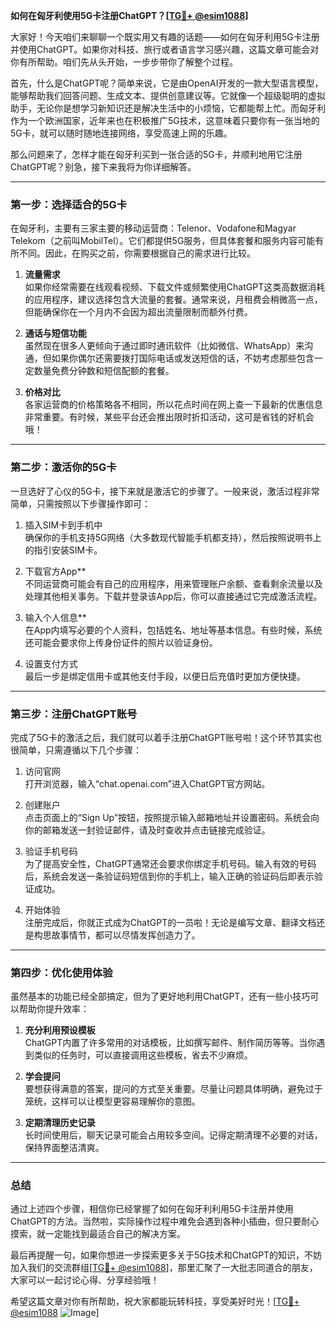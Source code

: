 **如何在匈牙利使用5G卡注册ChatGPT？[[TG💪+ @esim1088](https://t.me/s/esim1088)]**

大家好！今天咱们来聊聊一个既实用又有趣的话题——如何在匈牙利用5G卡注册并使用ChatGPT。如果你对科技、旅行或者语言学习感兴趣，这篇文章可能会对你有所帮助。咱们先从头开始，一步步带你了解整个过程。

首先，什么是ChatGPT呢？简单来说，它是由OpenAI开发的一款大型语言模型，能够帮助我们回答问题、生成文本、提供创意建议等。它就像一个超级聪明的虚拟助手，无论你是想学习新知识还是解决生活中的小烦恼，它都能帮上忙。而匈牙利作为一个欧洲国家，近年来也在积极推广5G技术，这意味着只要你有一张当地的5G卡，就可以随时随地连接网络，享受高速上网的乐趣。

那么问题来了，怎样才能在匈牙利买到一张合适的5G卡，并顺利地用它注册ChatGPT呢？别急，接下来我将为你详细解答。

---

### **第一步：选择适合的5G卡**
在匈牙利，主要有三家主要的移动运营商：Telenor、Vodafone和Magyar Telekom（之前叫MobilTel）。它们都提供5G服务，但具体套餐和服务内容可能有所不同。因此，在购买之前，你需要根据自己的需求进行比较。

1. **流量需求**  
   如果你经常需要在线观看视频、下载文件或频繁使用ChatGPT这类高数据消耗的应用程序，建议选择包含大流量的套餐。通常来说，月租费会稍微高一点，但能确保你在一个月内不会因为超出流量限制而额外付费。

2. **通话与短信功能**  
   虽然现在很多人更倾向于通过即时通讯软件（比如微信、WhatsApp）来沟通，但如果你偶尔还需要拨打国际电话或发送短信的话，不妨考虑那些包含一定数量免费分钟数和短信配额的套餐。

3. **价格对比**  
   各家运营商的价格策略各不相同，所以花点时间在网上查一下最新的优惠信息非常重要。有时候，某些平台还会推出限时折扣活动，这可是省钱的好机会哦！

---

### **第二步：激活你的5G卡**
一旦选好了心仪的5G卡，接下来就是激活它的步骤了。一般来说，激活过程非常简单，只需按照以下步骤操作即可：

1. 插入SIM卡到手机中  
   确保你的手机支持5G网络（大多数现代智能手机都支持），然后按照说明书上的指引安装SIM卡。

2. 下载官方App**  
   不同运营商可能会有自己的应用程序，用来管理账户余额、查看剩余流量以及处理其他相关事务。下载并登录该App后，你可以直接通过它完成激活流程。

3. 输入个人信息**  
   在App内填写必要的个人资料，包括姓名、地址等基本信息。有些时候，系统还可能会要求你上传身份证件的照片以验证身份。

4. 设置支付方式  
   最后一步是绑定信用卡或其他支付手段，以便日后充值时更加方便快捷。

---

### **第三步：注册ChatGPT账号**
完成了5G卡的激活之后，我们就可以着手注册ChatGPT账号啦！这个环节其实也很简单，只需遵循以下几个步骤：

1. 访问官网  
   打开浏览器，输入“chat.openai.com”进入ChatGPT官方网站。

2. 创建账户  
   点击页面上的“Sign Up”按钮，按照提示输入邮箱地址并设置密码。系统会向你的邮箱发送一封验证邮件，请及时查收并点击链接完成验证。

3. 验证手机号码  
   为了提高安全性，ChatGPT通常还会要求你绑定手机号码。输入有效的号码后，系统会发送一条验证码短信到你的手机上，输入正确的验证码后即表示验证成功。

4. 开始体验  
   注册完成后，你就正式成为ChatGPT的一员啦！无论是编写文章、翻译文档还是构思故事情节，都可以尽情发挥创造力了。

---

### **第四步：优化使用体验**
虽然基本的功能已经全部搞定，但为了更好地利用ChatGPT，还有一些小技巧可以帮助你提升效率：

1. **充分利用预设模板**  
   ChatGPT内置了许多常用的对话模板，比如撰写邮件、制作简历等等。当你遇到类似的任务时，可以直接调用这些模板，省去不少麻烦。

2. **学会提问**  
   要想获得满意的答案，提问的方式至关重要。尽量让问题具体明确，避免过于笼统，这样可以让模型更容易理解你的意图。

3. **定期清理历史记录**  
   长时间使用后，聊天记录可能会占用较多空间。记得定期清理不必要的对话，保持界面整洁清爽。

---

### **总结**
通过上述四个步骤，相信你已经掌握了如何在匈牙利利用5G卡注册并使用ChatGPT的方法。当然啦，实际操作过程中难免会遇到各种小插曲，但只要耐心摸索，就一定能找到最适合自己的解决方案。

最后再提醒一句，如果你想进一步探索更多关于5G技术和ChatGPT的知识，不妨加入我们的交流群组[[TG💪+ @esim1088](https://t.me/s/esim1088)]，那里汇聚了一大批志同道合的朋友，大家可以一起讨论心得、分享经验哦！

希望这篇文章对你有所帮助，祝大家都能玩转科技，享受美好时光！[[TG💪+ @esim1088](https://t.me/s/esim1088) ![Image](https://i.postimg.cc/4NQfJmqS/Snipaste-2025-05-13-00-14-12.png)]